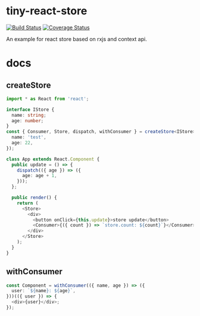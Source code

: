 # tiny-react-store

[![Build Status](https://travis-ci.org/Elvisz/tiny-react-store.svg?branch=master)](https://travis-ci.org/Elvisz/tiny-react-store) [![Coverage Status](https://coveralls.io/repos/github/Elvisz/tiny-react-store/badge.svg?branch=master)](https://coveralls.io/github/Elvisz/tiny-react-store?branch=master)

An example for react store based on rxjs and context api.

# docs

## createStore

```typescript
import * as React from 'react';

interface IStore {
  name: string;
  age: number;
}
const { Consumer, Store, dispatch, withConsumer } = createStore<IStore>({
  name: 'test',
  age: 22,
});

class App extends React.Component {
  public update = () => {
    dispatch(({ age }) => ({
      age: age + 1,
    }));
  };

  public render() {
    return (
      <Store>
        <div>
          <button onClick={this.update}>store update</button>
          <Consumer>{({ count }) => `store.count: ${count}`}</Consumer>
        </div>
      </Store>
    );
  }
}
```

## withConsumer

```typescript
const Component = withConsumer(({ name, age }) => ({
  user: `${name}: ${age}`,
}))(({ user }) => {
  <div>{user}</div>;
});
```
